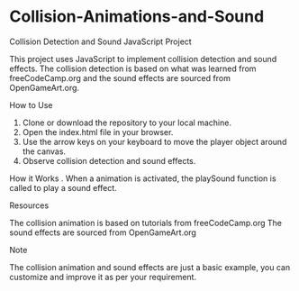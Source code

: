 # Collision-Animations-and-Sound
Collision Detection and Sound JavaScript Project

This project uses JavaScript to implement collision detection and sound effects. The collision detection is based on what was learned from freeCodeCamp.org and the sound effects are sourced from OpenGameArt.org.

How to Use
1. Clone or download the repository to your local machine.
2. Open the index.html file in your browser.
3. Use the arrow keys on your keyboard to move the player object around the canvas.
4. Observe collision detection and sound effects.

How it Works
.
When a animation is activated, the playSound function is called to play a sound effect.

Resources

The collision animation is based on tutorials from freeCodeCamp.org
The sound effects are sourced from OpenGameArt.org

Note

The collision animation and sound effects are just a basic example, you can customize and improve it as per your requirement.
